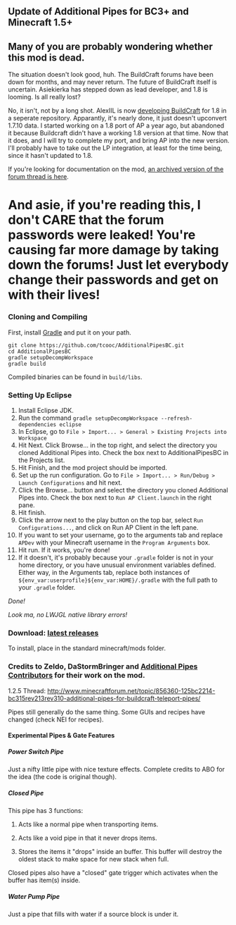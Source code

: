 ## Update of Additional Pipes for BC3+ and Minecraft 1.5+

## Many of you are probably wondering whether this mod is dead. 
The situation doesn't look good, huh.  The BuildCraft forums have been down for months, and may never return.  The future of BuildCraft itself is uncertain.  Asiekierka has stepped down as lead developer, and 1.8 is looming.
Is all really lost?  

No, it isn't, not by a long shot.  AlexIIL is now [developing BuildCraft](https://github.com/AlexIIL/BuildCraft) for 1.8 in a seperate repository.  Apparantly, it's nearly done, it just doesn't upconvert 1.7.10 data.
  I started working on a 1.8 port of AP a year ago, but abandoned it because
Buildcraft didn't have a working 1.8 version at that time.  Now that it does, and I will try to complete my port, and bring AP into the new version.  I'll probably have to take out the LP integration, at least for the time being, 
since it hasn't updated to 1.8. 

If you're looking for documentation on the mod, [an archived version of the forum thread is here](https://web.archive.org/web/20150919105906/http://mod-buildcraft.com/forums/showthread.php?tid=1467).

# And asie, if you're reading this, I don't CARE that the forum passwords were leaked!  You're causing far more damage by taking down the forums!  Just let everybody change their passwords and get on with their lives!

### Cloning and Compiling ###
First, install [Gradle](https://gradle.org/) and put it on your path.

    git clone https://github.com/tcooc/AdditionalPipesBC.git
    cd AdditionalPipesBC
    gradle setupDecompWorkspace
    gradle build
Compiled binaries can be found in `build/libs`.
    
### Setting Up Eclipse ###
1. Install Eclipse JDK.
2. Run the command `gradle setupDecompWorkspace --refresh-dependencies eclipse`
3. In Eclipse, go to `File > Import... > General > Existing Projects into Workspace`
4. Hit Next.  Click Browse... in the top right, and select the directory you cloned Additional Pipes into.  Check the box next to AdditionalPipesBC in the Projects list.
5. Hit Finish, and the mod project should be imported.
6. Set up the run configuration.  Go to `File > Import... > Run/Debug > Launch Configurations` and hit next.
7. Click the Browse... button and select the directory you cloned Additional Pipes into.  Check the box next to `Run AP Client.launch` in the right pane.
8. Hit finish.
9. Click the arrow next to the play button on the top bar, select `Run Configurations...`, and click on Run AP Client in the left pane.
10. If you want to set your username, go to the arguments tab and replace `APDev` with your Minecraft username in the `Program Arguments` box.
11.  Hit run.  If it works, you're done!
12.  If it doesn't, it's probably because your `.gradle` folder is not in your home directory, or you have unusual environment variables defined.  Either way, in the Arguments tab, replace both
 instances of `${env_var:userprofile}${env_var:HOME}/.gradle` with the full path to your `.gradle` folder.

*Done!*

*Look ma, no LWJGL native library errors!*  

### Download: [latest releases](https://github.com/tcooc/AdditionalPipesBC/releases) ####
To install, place in the standard minecraft/mods folder.

### Credits to Zeldo, DaStormBringer and [Additional Pipes Contributors](https://github.com/tcooc/AdditionalPipesBC/graphs/contributors) for their work on the mod.

1.2.5 Thread: http://www.minecraftforum.net/topic/856360-125bc2214-bc315rev213rev310-additional-pipes-for-buildcraft-teleport-pipes/

Pipes still generally do the same thing. Some GUIs and recipes have changed (check NEI for recipes).

#### Experimental Pipes & Gate Features ####

##### Power Switch Pipe #####

Just a nifty little pipe with nice texture effects. Complete credits to ABO for the idea (the code is original though).

##### Closed Pipe #####

This pipe has 3 functions:

1. Acts like a normal pipe when transporting items.

2. Acts like a void pipe in that it never drops items.

3. Stores the items it "drops" inside an buffer. This buffer will destroy the oldest stack to make space for new stack when full.

Closed pipes also have a "closed" gate trigger which activates when the buffer has item(s) inside.

##### Water Pump Pipe #####

Just a pipe that fills with water if a source block is under it.